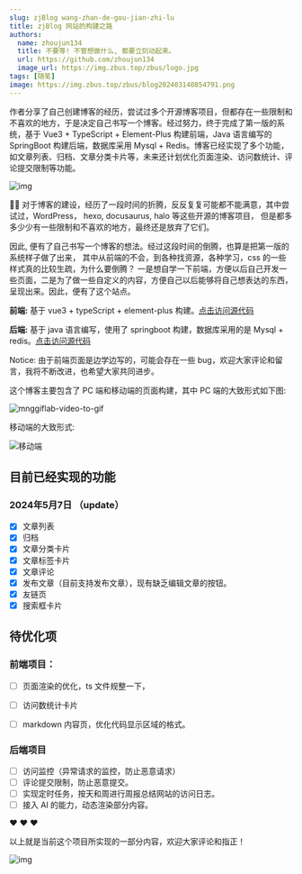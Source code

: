 ```yaml
---
slug: zjBlog wang-zhan-de-gou-jian-zhi-lu
title: zjBlog 网站的构建之路
authors:
  name: zhoujun134
  title: 不要等! 不管想做什么, 都要立刻动起来。
  url: https://github.com/zhoujun134
  image_url: https://img.zbus.top/zbus/logo.jpg
tags: [随笔]
image: https://img.zbus.top/zbus/blog202403140854791.png
---
```

 
 作者分享了自己创建博客的经历，尝试过多个开源博客项目，但都存在一些限制和不喜欢的地方，于是决定自己书写一个博客。经过努力，终于完成了第一版的系统，基于 Vue3 + TypeScript + Element-Plus 构建前端，Java 语言编写的 SpringBoot 构建后端，数据库采用 Mysql + Redis。博客已经实现了多个功能，如文章列表、归档、文章分类卡片等，未来还计划优化页面渲染、访问数统计、评论提交限制等功能。 
<!-- truncate -->  
 ![img](https://img.zbus.top/zbus/blog202405070816095.jpg)

👨‍💻 对于博客的建设，经历了一段时间的折腾，反反复复可能都不能满意，其中尝试过，WordPress， hexo, docusaurus, halo 等这些开源的博客项目， 但是都多多少少有一些限制和不喜欢的地方，最终还是放弃了它们。

因此, 便有了自己书写一个博客的想法。经过这段时间的倒腾，也算是把第一版的系统样子做了出来， 其中从前端的不会，到各种找资源，各种学习，css 的一些样式真的比较生疏，为什么要倒腾？ 一是想自学一下前端，方便以后自己开发一些页面，二是为了做一些自定义的内容，方便自己以后能够将自己想表达的东西，呈现出来。因此，便有了这个站点。

**前端:** 基于 vue3 + typeScript + element-plus 构建。[点击访问源代码](https://zbus.top)

**后端:** 基于 java 语言编写，使用了 springboot 构建，数据库采用的是 Mysql + redis。[点击访问源代码](https://zbus.top)

Notice: 由于前端页面是边学边写的，可能会存在一些 bug，欢迎大家评论和留言，我将不断改进，也希望大家共同进步。

这个博客主要包含了 PC 端和移动端的页面构建，其中 PC 端的大致形式如下图:

![mnggiflab-video-to-gif](https://img.zbus.top/zbus/blog202405072254203.gif)

移动端的大致形式: 

![移动端](https://img.zbus.top/zbus/blog202405070823007.gif)

## 目前已经实现的功能

### 2024年5月7日 （update）

- [x] 文章列表
- [x] 归档
- [x] 文章分类卡片
- [x] 文章标签卡片
- [x] 文章评论
- [x] 发布文章（目前支持发布文章），现有缺乏编辑文章的按钮。
- [x] 友链页
- [x] 搜索框卡片

## 待优化项

### 前端项目：

- [ ] 页面渲染的优化，ts 文件规整一下，
- [ ] 访问数统计卡片
- [ ] markdown 内容页，优化代码显示区域的格式。


### 后端项目

- [ ] 访问监控（异常请求的监控，防止恶意请求）
- [ ] 评论提交限制，防止恶意提交。
- [ ] 实现定时任务，按天和周进行周报总结网站的访问日志。
- [ ] 接入 AI 的能力，动态渲染部分内容。

❤️ ❤️ ❤️ 

以上就是当前这个项目所实现的一部分内容，欢迎大家评论和指正！

![img](https://img.zbus.top/zbus/blog202405070838514.jpg)